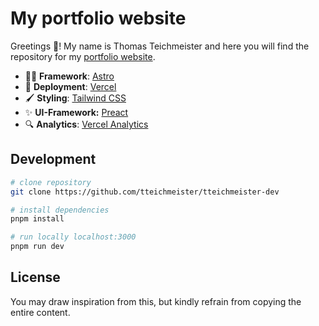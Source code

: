 # My portfolio website

Greetings 👋! My name is Thomas Teichmeister and here you will find the repository for my [portfolio website](https://www.tteichmeister.dev/).

- 🧑‍🚀 **Framework**: [Astro](https://astro.build/)
- 🚀 **Deployment**: [Vercel](https://vercel.com/)
- 🖌️ **Styling**: [Tailwind CSS](https://tailwindcss.com/)
- ✨ **UI-Framework:** [Preact](https://preactjs.com/)
- 🔍 **Analytics**: [Vercel Analytics](https://vercel.com/analytics)

## Development

```bash
# clone repository
git clone https://github.com/tteichmeister/tteichmeister-dev

# install dependencies
pnpm install 

# run locally localhost:3000
pnpm run dev 
```

## License 

You may draw inspiration from this, but kindly refrain from copying the entire content.